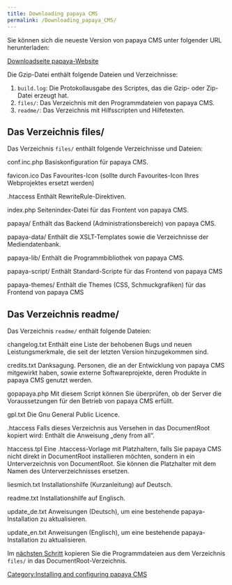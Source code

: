 ```yaml
---
title: Downloading papaya CMS
permalink: /Downloading_papaya_CMS/
---
```


Sie können sich die neueste Version von papaya CMS unter folgender URL herunterladen:

[Downloadseite papaya-Website](http://www.papaya-cms.com/Download)

Die Gzip-Datei enthält folgende Dateien und Verzeichnisse:

1.  `build.log`: Die Protokollausgabe des Scriptes, das die Gzip- oder Zip-Datei erzeugt hat.
2.  `files/`: Das Verzeichnis mit den Programmdateien von papaya CMS.
3.  `readme/`: Das Verzeichnis mit Hilfsscripten und Hilfetexten.

Das Verzeichnis files/
----------------------

Das Verzeichnis `files/` enthält folgende Verzeichnisse und Dateien:

conf.inc.php
Basiskonfiguration für papaya CMS.

favicon.ico
Das Favourites-Icon (sollte durch Favourites-Icon Ihres Webprojektes ersetzt werden)

.htaccess
Enthält RewriteRule-Direktiven.

index.php
Seitenindex-Datei für das Frontent von papaya CMS.

papaya/
Enthält das Backend (Administrationsbereich) von papaya CMS.

papaya-data/
Enthält die XSLT-Templates sowie die Verzeichnisse der Mediendatenbank.

papaya-lib/
Enthält die Programmbibliothek von papaya CMS.

papaya-script/
Enthält Standard-Scripte für das Frontend von papaya CMS

papaya-themes/
Enthält die Themes (CSS, Schmuckgrafiken) für das Frontend von papaya CMS

Das Verzeichnis readme/
-----------------------

Das Verzeichnis `readme/` enthält folgende Dateien:

changelog.txt
Enthält eine Liste der behobenen Bugs und neuen Leistungsmerkmale, die seit der letzten Version hinzugekommen sind.

credits.txt
Danksagung. Personen, die an der Entwicklung von papaya CMS mitgewirkt haben, sowie externe Softwareprojekte, deren Produkte in papaya CMS genutzt werden.

gopapaya.php
Mit diesem Script können Sie überprüfen, ob der Server die Voraussetzungen für den Betrieb von papaya CMS erfüllt.

gpl.txt
Die Gnu General Public Licence.

.htaccess
Falls dieses Verzeichnis aus Versehen in das DocumentRoot kopiert wird: Enthält die Anweisung „deny from all“.

htaccess.tpl
Eine .htaccess-Vorlage mit Platzhaltern, falls Sie papaya CMS nicht direkt in DocumentRoot installieren möchten, sondern in ein Unterverzeichnis von DocumentRoot. Sie können die Platzhalter mit dem Namen des Unterverzeichnisses ersetzen.

liesmich.txt
Installationshilfe (Kurzanleitung) auf Deutsch.

readme.txt
Installationshilfe auf Englisch.

update_de.txt
Anweisungen (Deutsch), um eine bestehende papaya-Installation zu aktualisieren.

update_en.txt
Anweisungen (Englisch), um eine bestehende papaya-Installation zu aktualisieren.

Im [nächsten Schritt](/Programmdateien_nach_DocumentRoot_kopieren.md) kopieren Sie die Programmdateien aus dem Verzeichnis `files/` in das DocumentRoot-Verzeichnis.

[Category:Installing and configuring papaya CMS](export_en/Category:Installing_and_configuring_papaya_CMS.md)
